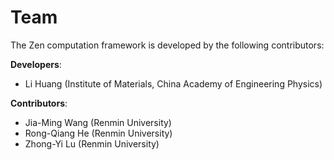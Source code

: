 # Team

The Zen computation framework is developed by the following contributors:

**Developers**:

* Li Huang (Institute of Materials, China Academy of Engineering Physics)

**Contributors**:

* Jia-Ming Wang (Renmin University)
* Rong-Qiang He (Renmin University)
* Zhong-Yi Lu (Renmin University)
